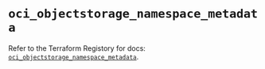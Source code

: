 # `oci_objectstorage_namespace_metadata`

Refer to the Terraform Registory for docs: [`oci_objectstorage_namespace_metadata`](https://registry.terraform.io/providers/oracle/oci/6.18.0/docs/resources/objectstorage_namespace_metadata).
